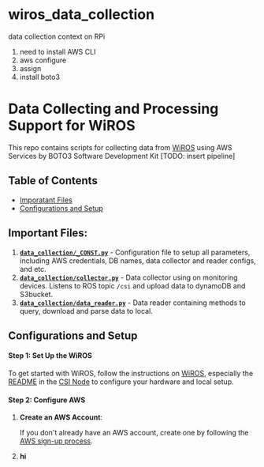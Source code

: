 # wiros_data_collection
data collection context on RPi

1. need to install AWS CLI
2. aws configure
3. assign 
4. install boto3


# Data Collecting and Processing Support for WiROS

This repo contains scripts for collecting data from [WiROS](https://github.com/ucsdwcsng/WiROS) using AWS Services by BOTO3 Software Development Kit
[TODO: insert pipeline]

## Table of Contents

- [Imporatant Files](#important-files)
- [Configurations and Setup](#configurations-and-setup)

## Important Files:
1. [**`data_collection/_CONST.py`**](/data_collection/_CONST.py) - Configuration file to setup all parameters, including AWS credentials, DB names, data collector and reader configs, and etc. 
2. [**`data_collection/collector.py`**](/data_collection/collector.py) - Data collector using on monitoring devices. Listens to ROS topic `/csi` and upload data to dynamoDB and S3bucket. 
3. [**`data_collection/data_reader.py`**](/data_collection/data_reader.py) - Data reader containing methods to query, download and parse data to local. 

## Configurations and Setup

#### Step 1: Set Up the WiROS
To get started with WiROS, follow the instructions on [WiROS](https://github.com/ucsdwcsng/WiROS), especially the [README](https://github.com/ucsdwcsng/wiros_csi_node/blob/main/README.md) in the [CSI Node](https://github.com/ucsdwcsng/wiros_csi_node) to configure your hardware and local setup.   

#### Step 2: Configure AWS 

1. **Create an AWS Account**:

    If you don't already have an AWS account, create one by following the [AWS sign-up process](https://aws.amazon.com/premiumsupport/knowledge-center/create-and-activate-aws-account/).

2. **hi**